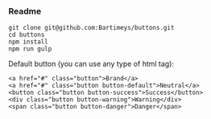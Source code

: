 ### Readme
```
git clone git@github.com:Bartimeys/buttons.git
cd buttons
npm install
npm run gulp
```


Default button (you can use any type of html tag):
```
<a href="#" class="button">Brand</a>
<a href="#" class="button button-default">Neutral</a>
<button class="button button-success">Success</button>
<div class="button button-warning">Warning</div>
<span class="button button-danger">Danger</span>
```
